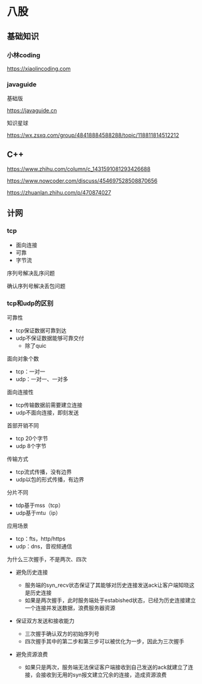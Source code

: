 # 八股

## 基础知识

### 小林coding

https://xiaolincoding.com

### javaguide

基础版

https://javaguide.cn

知识星球

https://wx.zsxq.com/group/48418884588288/topic/118811814512212

## C++

https://www.zhihu.com/column/c_1431591081293426688

https://www.nowcoder.com/discuss/454697528508870656

https://zhuanlan.zhihu.com/p/470874027

## 计网

### tcp

- 面向连接
- 可靠
- 字节流

序列号解决乱序问题

确认序列号解决丢包问题

### tcp和udp的区别

可靠性

- tcp保证数据可靠到达
- udp不保证数据能够可靠交付
  - 除了quic

面向对象个数

- tcp：一对一
- udp：一对一、一对多

面向连接性

- tcp传输数据前需要建立连接
- udp不面向连接，即刻发送

首部开销不同

- tcp 20个字节
- udp 8个字节

传输方式

- tcp流式传播，没有边界
- udp以包的形式传播，有边界

分片不同

- tdp基于mss（tcp）
- udp基于mtu（ip）

应用场景

- tcp：fts，http/https
- udp：dns，音视频通信

为什么三次握手，不是两次、四次

- 避免历史连接
  - 服务端的syn_recv状态保证了其能够对历史连接发送ack让客户端知晓这是历史连接
  - 如果是两次握手，此时服务端处于estabished状态，已经为历史连接建立一个连接并发送数据，浪费服务器资源

- 保证双方发送和接收能力
  - 三次握手确认双方的初始序列号
  - 四次握手其中的第二步和第三步可以被优化为一步，因此为三次握手
- 避免资源浪费
  - 如果只是两次，服务端无法保证客户端接收到自己发送的ack就建立了连接，会接收到无用的syn报文建立冗余的连接，造成资源浪费